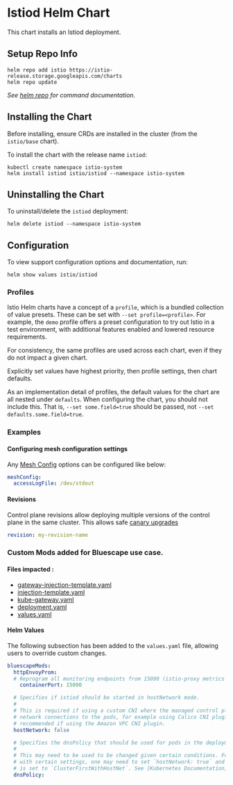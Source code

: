 # Istiod Helm Chart

This chart installs an Istiod deployment.

## Setup Repo Info

```console
helm repo add istio https://istio-release.storage.googleapis.com/charts
helm repo update
```

_See [helm repo](https://helm.sh/docs/helm/helm_repo/) for command documentation._

## Installing the Chart

Before installing, ensure CRDs are installed in the cluster (from the `istio/base` chart).

To install the chart with the release name `istiod`:

```console
kubectl create namespace istio-system
helm install istiod istio/istiod --namespace istio-system
```

## Uninstalling the Chart

To uninstall/delete the `istiod` deployment:

```console
helm delete istiod --namespace istio-system
```

## Configuration

To view support configuration options and documentation, run:

```console
helm show values istio/istiod
```

### Profiles

Istio Helm charts have a concept of a `profile`, which is a bundled collection of value presets.
These can be set with `--set profile=<profile>`.
For example, the `demo` profile offers a preset configuration to try out Istio in a test environment, with additional features enabled and lowered resource requirements.

For consistency, the same profiles are used across each chart, even if they do not impact a given chart.

Explicitly set values have highest priority, then profile settings, then chart defaults.

As an implementation detail of profiles, the default values for the chart are all nested under `defaults`.
When configuring the chart, you should not include this.
That is, `--set some.field=true` should be passed, not `--set defaults.some.field=true`.

### Examples

#### Configuring mesh configuration settings

Any [Mesh Config](https://istio.io/latest/docs/reference/config/istio.mesh.v1alpha1/) options can be configured like below:

```yaml
meshConfig:
  accessLogFile: /dev/stdout
```

#### Revisions

Control plane revisions allow deploying multiple versions of the control plane in the same cluster.
This allows safe [canary upgrades](https://istio.io/latest/docs/setup/upgrade/canary/)

```yaml
revision: my-revision-name
```

### Custom Mods added for Bluescape use case.

#### Files impacted :

- [gateway-injection-template.yaml](files%2Fgateway-injection-template.yaml)
- [injection-template.yaml](files%2Finjection-template.yaml)
- [kube-gateway.yaml](files%2Fkube-gateway.yaml)
- [deployment.yaml](templates%2Fdeployment.yaml)
- [values.yaml](values.yaml)

#### Helm Values

The following subsection has been added to the `values.yaml` file, allowing users to override custom changes.

```yaml
bluescapeMods:
  httpEnvoyProm:
  # Reprogram all monitoring endpoints from 15090 (istio-proxy metrics alone) to 15020 (merged app + istio-proxy metrics)
    containerPort: 15090

  # Specifies if istiod should be started in hostNetwork mode.
  #
  # This is required if using a custom CNI where the managed control plane nodes are unable to initiate
  # network connections to the pods, for example using Calico CNI plugin on EKS. This is not required or
  # recommended if using the Amazon VPC CNI plugin.
  hostNetwork: false

  # Specifies the dnsPolicy that should be used for pods in the deployment
  #
  # This may need to be used to be changed given certain conditions. For instance, if one uses the cilium CNI
  # with certain settings, one may need to set `hostNetwork: true` and webhooks won't work unless `dnsPolicy`
  # is set to `ClusterFirstWithHostNet`. See [Kubernetes Documentation](https://kubernetes.io/docs/concepts/services-networking/dns-pod-service/#pod-s-dns-policy)
  dnsPolicy:

```
